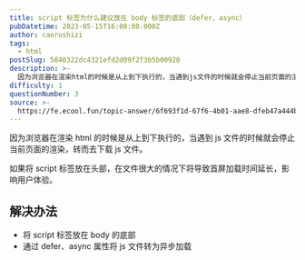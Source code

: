 ```yaml
---
title: script 标签为什么建议放在 body 标签的底部（defer、async）
pubDatetime: 2023-05-15T16:00:00.000Z
author: caorushizi
tags:
  - html
postSlug: 5840322dc4321efd2d09f2f3b5b00920
description: >-
  因为浏览器在渲染html的时候是从上到下执行的，当遇到js文件的时候就会停止当前页面的渲染，转而去下载js文件。如果将script标签放在头部，在文件很大的情况下将导致首屏加载时间延长，影响用户体验。
difficulty: 1
questionNumber: 3
source: >-
  https://fe.ecool.fun/topic-answer/6f693f1d-67f6-4b01-aae8-dfeb47a444b5?orderBy=updateTime&order=desc&tagId=12
---
```


因为浏览器在渲染 html 的时候是从上到下执行的，当遇到 js 文件的时候就会停止当前页面的渲染，转而去下载 js 文件。

如果将 script 标签放在头部，在文件很大的情况下将导致首屏加载时间延长，影响用户体验。

## 解决办法

- 将 script 标签放在 body 的底部
- 通过 defer、async 属性将 js 文件转为异步加载
